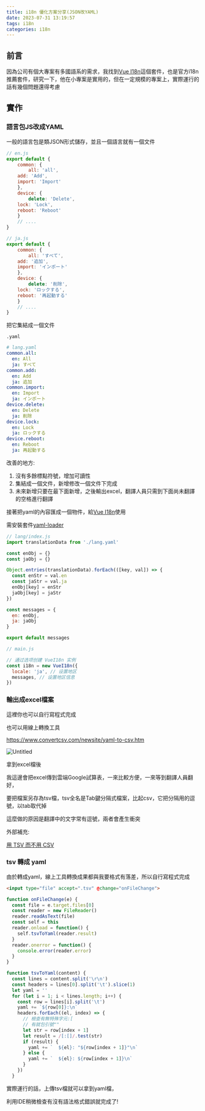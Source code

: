```yaml
---
title: i18n 優化方案分享(JSON改YAML)
date: 2023-07-31 13:19:57
tags: i18n
categories: i18n
---
```

## 前言

因為公司有個大專案有多國語系的需求，我找到[Vue I18n](https://kazupon.github.io/vue-i18n/zh/)這個套件，也是官方i18n推薦套件，研究一下，他在小專案是實用的，但在一定規模的專案上，實際運行的話有幾個問題還得考慮

## 實作

### 語言包JS改成YAML

一般的語言包是類JSON形式儲存，並且一個語言就有一個文件

```jsx
// en.js
export default {
	common: {
		all: 'all',
    add: 'Add',
    import: 'Import'
	},
	device: {
		delete: 'Delete',
    lock: 'Lock',
    reboot: 'Reboot'
	}
	// ....
}
```

```jsx
// ja.js
export default {
	common: {
		all: 'すべて',
    add: '追加',
    import: 'インポート'
	},
	device: {
		delete: '削除',
    lock: 'ロックする',
    reboot: '再起動する'
	}
	// ....
}
```

把它集結成一個文件

`.yaml`

```yaml
# lang.yaml
common.all:
  en: All
  ja: すべて
common.add:
  en: Add
  ja: 追加
common.import:
  en: Import
  ja: インポート
device.delete:
  en: Delete
  ja: 削除
device.lock:
  en: Lock
  ja: ロックする
device.reboot:
  en: Reboot
  ja: 再起動する
```

改善的地方:

1. 沒有多餘標點符號，增加可讀性
2. 集結成一個文件，新增修改一個文件下完成
3. 未來新增只要在最下面新增，之後輸出excel，翻譯人員只需到下面尚未翻譯的空格進行翻譯

接著把yaml的內容匯成一個物件，給[Vue I18n](https://kazupon.github.io/vue-i18n/zh/)使用

需安裝套件[yaml-loader](https://www.npmjs.com/package/yaml-loader)

```jsx
// lang/index.js
import translationData from './lang.yaml'

const enObj = {}
const jaObj = {}

Object.entries(translationData).forEach(([key, val]) => {
  const enStr = val.en
  const jaStr = val.ja
  enObj[key] = enStr
  jaObj[key] = jaStr
})

const messages = {
  en: enObj,
  ja: jaObj
}

export default messages
```

```jsx
// main.js

// 通过选项创建 VueI18n 实例
const i18n = new VueI18n({
  locale: 'ja', // 设置地区
  messages, // 设置地区信息
})
```

### 輸出成excel檔案

這裡你也可以自行寫程式完成

也可以用線上轉換工具

https://www.convertcsv.com/newsite/yaml-to-csv.htm

![Untitled](1.png)

拿到excel檔後

我這邊會把excel傳到雲端Google試算表，一來比較方便，一來等到翻譯人員翻好，

要把檔案另存為tsv檔，tsv全名是Tab鍵分隔式檔案，比起csv，它把分隔用的逗號，以tab取代掉

這麼做的原因是翻譯中的文字常有逗號，兩者會產生衝突

外部補充:

[用 TSV 而不用 CSV](https://blog.gslin.org/archives/2020/03/04/9437/%E7%94%A8-tsv-%E8%80%8C%E4%B8%8D%E7%94%A8-csv/)

### tsv 轉成 yaml

由於轉成yaml，線上工具轉換成果都與我要格式有落差，所以自行寫程式完成

```html
<input type="file" accept=".tsv" @change="onFileChange">
```

```jsx
function onFileChange(e) {
  const file = e.target.files[0]
  const reader = new FileReader()
  reader.readAsText(file)
  const self = this
  reader.onload = function() {
    self.tsvToYaml(reader.result)
  }
  reader.onerror = function() {
    console.error(reader.error)
  }
}

function tsvToYaml(content) {
  const lines = content.split('\r\n')
  const headers = lines[0].split('\t').slice(1)
  let yaml = ''
  for (let i = 1; i < lines.length; i++) {
    const row = lines[i].split('\t')
    yaml += `${row[0]}:\n`
    headers.forEach((el, index) => {
      // 檢查有無特殊字元:[
      // 有就包引號""
      let str = row[index + 1]
      let result = /[:[]/.test(str)
      if (result) {
        yaml += `  ${el}: "${row[index + 1]}"\n`
      } else {
        yaml += `  ${el}: ${row[index + 1]}\n`
      }
    })
  }
```

實際運行的話，上傳tsv檔就可以拿到yaml檔，

利用IDE稍微檢查有沒有語法格式錯誤就完成了!